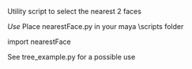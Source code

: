 Utility script to select the nearest 2 faces

*Use*
Place nearestFace.py in your maya \scripts folder

import nearestFace

See tree_example.py for a possible use

